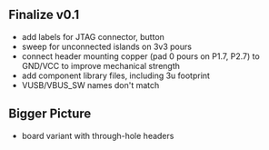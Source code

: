 ## Finalize v0.1
* add labels for JTAG connector, button
* sweep for unconnected islands on 3v3 pours
* connect header mounting copper (pad 0 pours on P1.7, P2.7) to GND/VCC to improve mechanical strength
* add component library files, including 3u footprint
* VUSB/VBUS_SW names don't match
## Bigger Picture
* board variant with through-hole headers
